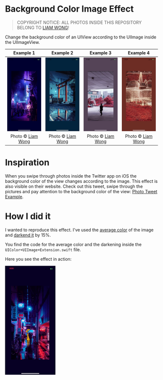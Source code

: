 # Background Color Image Effect

> COPYRIGHT NOTICE: ALL PHOTOS INSIDE THIS REPOSITORY BELONG TO [LIAM WONG](https://twitter.com/liamwong)!

Change the background color of an UIView according to the UIImage inside the UIImageView.

| Example 1 | Example 2 | Example 3 | Example 4 |
| :-------: | :-------: | :-------: | :-------: |
| ![Example 1](example1.jpg) | ![Example 2](example2.jpg) | ![Exampel 3](example3.jpg) | ![Example 4](example4.jpg) |
| Photo © [Liam Wong](https://twitter.com/liamwong) | Photo © [Liam Wong](https://twitter.com/liamwong) | Photo © [Liam Wong](https://twitter.com/liamwong) | Photo © [Liam Wong](https://twitter.com/liamwong) |

# Inspiration
When you swipe through photos inside the Twitter app on iOS the background color of the view changes according to the image. This effect is also visible on their website. Check out this tweet, swipe through the pictures and pay attention to the background color of the view: [Photo Tweet Example](https://twitter.com/Procreate/status/1166677128173109249).

# How I did it
I wanted to reproduce this effect. I've used the [average color](https://www.hackingwithswift.com/example-code/media/how-to-read-the-average-color-of-a-uiimage-using-ciareaaverage) of the image and [darkend it](https://stackoverflow.com/questions/38435308/get-lighter-and-darker-color-variations-for-a-given-uicolor
) by 15%.

You find the code for the average color and the darkening inside the ```UIColor+UIImage+Extension.swift``` file.

Here you see the effect in action:

![Example GIF](example.gif)
